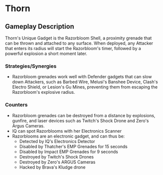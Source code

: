 # Thorn

## Gameplay Description

Thorn's Unique Gadget is the Razorbloom Shell, a proximity grenade that can be thrown and attached to any surface. When deployed, any Attacker that enters its radius will start the Razorbloom's timer, followed by a powerful explosion a short moment later.

### Strategies/Synergies

- Razorbloom grenades work well with Defender gadgets that can slow down Attackers, such as Barbed Wire, Melusi's Banshee Device, Clash's Electro Shield, or Lesion's Gu Mines, preventing them from escaping the Razorbloom's explosive radius.

### Counters

- Razorbloom grenades can be destroyed from a distance by explosions, gunfire, and laser devices such as Twitch's Shock Drone and Zero's Argus Cameras.
- IQ can spot Razorblooms with her Electronics Scanner
- Razorblooms are an electronic gadget, and can thus be:
  - Detected by IQ's Electronics Detector
  - Disabled by Thatcher's EMP Grenades for 15 seconds
  - Disabled by Impact EMP Grenades for 9 seconds
  - Destroyed by Twitch's Shock Drones
  - Destroyed by Zero's ARGUS Cameras
  - Hacked by Brava's Kludge drone
